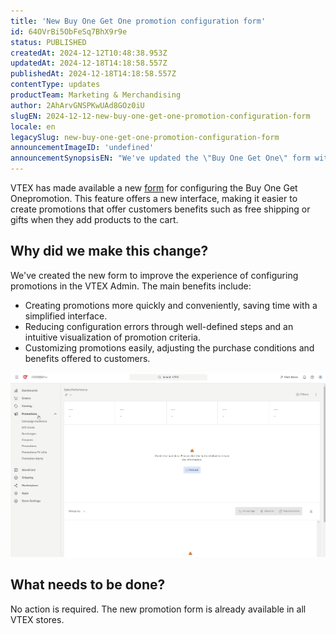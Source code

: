 ```yaml
---
title: 'New Buy One Get One promotion configuration form'
id: 64OVrBi5ObFeSq7BhX9r9e
status: PUBLISHED
createdAt: 2024-12-12T10:48:38.953Z
updatedAt: 2024-12-18T14:18:58.557Z
publishedAt: 2024-12-18T14:18:58.557Z
contentType: updates
productTeam: Marketing & Merchandising
author: 2AhArvGNSPKwUAd8GOz0iU
slugEN: 2024-12-12-new-buy-one-get-one-promotion-configuration-form
locale: en
legacySlug: new-buy-one-get-one-promotion-configuration-form
announcementImageID: 'undefined'
announcementSynopsisEN: "We've updated the \"Buy One Get One\" form with a more intuitive interface, simplifying promotion configuration."
---
```


VTEX has made available a new [form](https://help.vtex.com/en/tutorial/compre-e-ganhe--tutorials_322) for configuring the Buy One Get Onepromotion. This feature offers a new interface, making it easier to create promotions that offer customers benefits such as free shipping or gifts when they add products to the cart.

## Why did we make this change?
We've created the new form to improve the experience of configuring promotions in the VTEX Admin. The main benefits include:

- Creating promotions more quickly and conveniently, saving time with a simplified interface.
- Reducing configuration errors through well-defined steps and an intuitive visualization of promotion criteria.
- Customizing promotions easily, adjusting the purchase conditions and benefits offered to customers.

![Compre e Ganhe-EN](https://raw.githubusercontent.com/vtexdocs/help-center-content/refs/heads/main/docs/en/announcements/2024/december/2024-12-12-new-buy-one-get-one-promotion-configuration-form_1.gif)

## What needs to be done?
No action is required. The new promotion form is already available in all VTEX stores.
